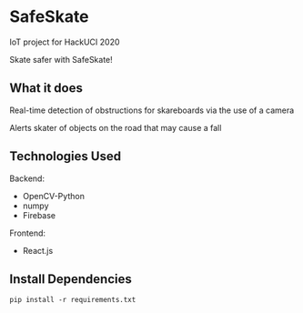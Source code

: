 # SafeSkate

IoT project for HackUCI 2020

Skate safer with SafeSkate!


## What it does

Real-time detection of obstructions for skareboards via the use of a camera

Alerts skater of objects on the road that may cause a fall


## Technologies Used

Backend:

* OpenCV-Python
* numpy
* Firebase

Frontend:

* React.js


## Install Dependencies
`pip install -r requirements.txt`